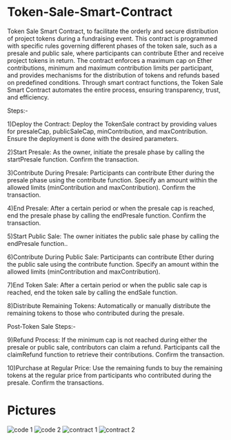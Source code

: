 # Token-Sale-Smart-Contract

Token Sale Smart Contract, to facilitate the orderly and secure distribution of project tokens during a fundraising event. This contract is programmed with specific rules governing different phases of the token sale, such as a presale and public sale, where participants can contribute Ether and receive project tokens in return. The contract enforces a maximum cap on Ether contributions, minimum and maximum contribution limits per participant, and provides mechanisms for the distribution of tokens and refunds based on predefined conditions. Through smart contract functions, the Token Sale Smart Contract automates the entire process, ensuring transparency, trust, and efficiency.


Steps:-

1)Deploy the Contract: Deploy the TokenSale contract by providing values for presaleCap, publicSaleCap, minContribution, and maxContribution.
Ensure the deployment is done with the desired parameters.

2)Start Presale: As the owner, initiate the presale phase by calling the startPresale function.
Confirm the transaction.

3)Contribute During Presale: Participants can contribute Ether during the presale phase using the contribute function.
Specify an amount within the allowed limits (minContribution and maxContribution).
Confirm the transaction.

4)End Presale: After a certain period or when the presale cap is reached, end the presale phase by calling the endPresale function.
Confirm the transaction.

5)Start Public Sale: The owner initiates the public sale phase by calling the endPresale function..

6)Contribute During Public Sale: Participants can contribute Ether during the public sale using the contribute function.
Specify an amount within the allowed limits (minContribution and maxContribution).

7)End Token Sale: After a certain period or when the public sale cap is reached, end the token sale by calling the endSale function.

8)Distribute Remaining Tokens: Automatically or manually distribute the remaining tokens to those who contributed during the presale.

Post-Token Sale Steps:-

9)Refund Process: If the minimum cap is not reached during either the presale or public sale, contributors can claim a refund.
Participants call the claimRefund function to retrieve their contributions.
Confirm the transaction.

10)Purchase at Regular Price: Use the remaining funds to buy the remaining tokens at the regular price from participants who contributed during the presale.
Confirm the transactions.

# Pictures


![code 1](https://github.com/am6403/Token-Sale-Smart-Contract/assets/103773302/b5727f86-c3f3-40e2-af3a-1ac8393e19b9)
![code 2](https://github.com/am6403/Token-Sale-Smart-Contract/assets/103773302/14575dbf-e100-483c-a220-5e9c1a6820f6)
![contract 1](https://github.com/am6403/Token-Sale-Smart-Contract/assets/103773302/f104db9a-b729-4d8a-947a-50f9138c3835)
![contract 2](https://github.com/am6403/Token-Sale-Smart-Contract/assets/103773302/b8925558-ff95-4c8a-9693-d8a9cca93da6)





